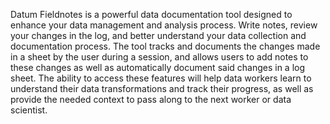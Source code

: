 Datum Fieldnotes is a powerful data documentation tool designed to enhance your data management and analysis process. Write notes, review your changes in the log, and better understand your data collection and documentation process. The tool tracks and documents the changes made in a sheet by the user during a session, and allows users to add notes to these changes as well as automatically document said changes in a log sheet. The ability to access these features will help data workers learn to understand their data transformations and track their progress, as well as provide the needed context to pass along to the next worker or data scientist.
